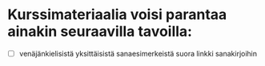 Kurssimateriaalia voisi parantaa ainakin seuraavilla tavoilla:
==============================================================

- [ ] venäjänkielisistä yksittäisistä sanaesimerkeistä suora linkki sanakirjoihin
